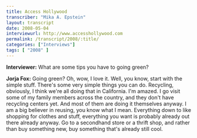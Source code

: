 ```yaml
---
title: Access Hollywood
transcriber: "Mika A. Epstein"
layout: transcript
date: 2008-05-04
interviewurl: http://www.accesshollywood.com
permalink: /transcript/2008/:title/
categories: ["Interviews"]
tags: [ "2008" ]
---
```


**Interviewer:** What are some tips you have to going green?

**Jorja Fox:** Going green? Oh, wow, I love it. Well, you know, start with the simple stuff. There's some very simple things you can do. Recycling, obviously, I think we're all doing that in California. I'm amazed. I go visit some of my family members across the country, and they don't have recycling centers yet. And most of them are doing it themselves anyway. I am a big believer in reusing, you know what I mean. Everything down to like shopping for clothes and stuff, everything you want is probably already out there already anyway. Go to a secondhand store or a thrift shop, and rather than buy something new, buy something that's already still cool.
